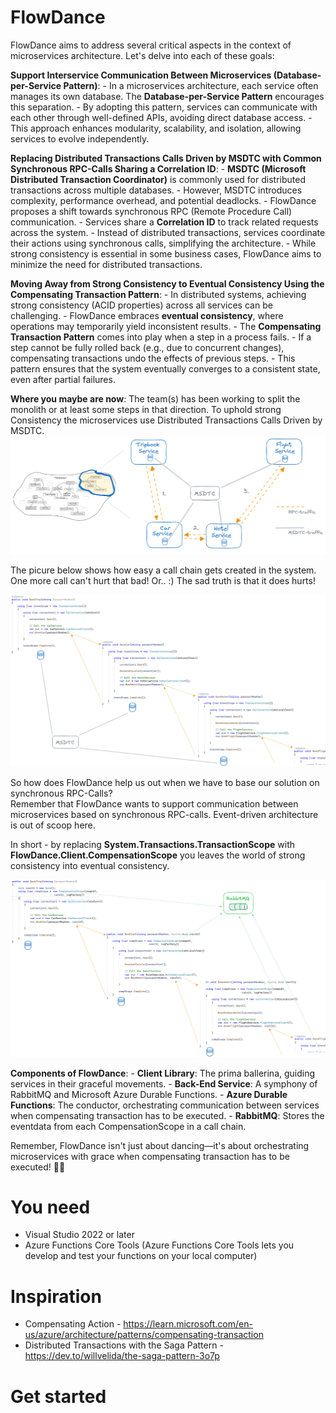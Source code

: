 # FlowDance
FlowDance aims to address several critical aspects in the context of microservices architecture. Let's delve into each of these goals:

**Support Interservice Communication Between Microservices (Database-per-Service Pattern)**:
    - In a microservices architecture, each service often manages its own database. The **Database-per-Service Pattern** encourages this separation.
    - By adopting this pattern, services can communicate with each other through well-defined APIs, avoiding direct database access.
    - This approach enhances modularity, scalability, and isolation, allowing services to evolve independently.

**Replacing Distributed Transactions Calls Driven by MSDTC with Common Synchronous RPC-Calls Sharing a Correlation ID**:
    - **MSDTC (Microsoft Distributed Transaction Coordinator)** is commonly used for distributed transactions across multiple databases.
    - However, MSDTC introduces complexity, performance overhead, and potential deadlocks.
    - FlowDance proposes a shift towards synchronous RPC (Remote Procedure Call) communication.
    - Services share a **Correlation ID** to track related requests across the system.
    - Instead of distributed transactions, services coordinate their actions using synchronous calls, simplifying the architecture.
    - While strong consistency is essential in some business cases, FlowDance aims to minimize the need for distributed transactions.

**Moving Away from Strong Consistency to Eventual Consistency Using the Compensating Transaction Pattern**:
    - In distributed systems, achieving strong consistency (ACID properties) across all services can be challenging.
    - FlowDance embraces **eventual consistency**, where operations may temporarily yield inconsistent results.
    - The **Compensating Transaction Pattern** comes into play when a step in a process fails.
    - If a step cannot be fully rolled back (e.g., due to concurrent changes), compensating transactions undo the effects of previous steps.
    - This pattern ensures that the system eventually converges to a consistent state, even after partial failures.

**Where you maybe are now**:
The team(s) has been working to split the monolith or at least some steps in that direction. To uphold strong Consistency the microservices use Distributed Transactions Calls Driven by MSDTC.   
![Distributed monolith](Docs/distributed-monolith.png)

The picure below shows how easy a call chain gets created in the system. One more call can't hurt that bad! Or.. :) 
The sad truth is that it does hurts!  

![Synchronous choreography-based call chains](Docs/synchronous-choreography-based-call-chains.png)

So how does FlowDance help us out when we have to base our solution on synchronous RPC-Calls?   
Remember that FlowDance wants to support communication between microservices based on synchronous RPC-calls. 
Event-driven architecture is out of scoop here.

In short - by replacing **System.Transactions.TransactionScope** with **FlowDance.Client.CompensationScope** you leaves the world of strong consistency into eventual consistency.

![Synchronous choreography-based call chains supported by FlowDance](Docs/synchronous-choreography-based-call-chains-with-flowdance.png)

**Components of FlowDance**:
    - **Client Library**: The prima ballerina, guiding services in their graceful movements.
    - **Back-End Service**: A symphony of RabbitMQ and Microsoft Azure Durable Functions.
        - **Azure Durable Functions**: The conductor, orchestrating communication between services when compensating transaction has to be executed.
        - **RabbitMQ**: Stores the eventdata from each CompensationScope in a call chain.


Remember, FlowDance isn't just about dancing—it's about orchestrating microservices with grace when compensating transaction has to be executed! 🕺💃

# You need
* Visual Studio 2022 or later
* Azure Functions Core Tools (Azure Functions Core Tools lets you develop and test your functions on your local computer)
 

# Inspiration
* Compensating Action - https://learn.microsoft.com/en-us/azure/architecture/patterns/compensating-transaction
* Distributed Transactions with the Saga Pattern - https://dev.to/willvelida/the-saga-pattern-3o7p

# Get started
